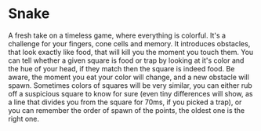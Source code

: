 # Snake
A fresh take on a timeless game, where everything is colorful. It's a challenge for your fingers, cone cells and memory.
It introduces obstacles, that look exactly like food, that will kill you the moment you touch them. You can tell whether a given square is food or trap by looking at it's color and the hue of your head, if they match then the square is indeed food. Be aware, the moment you eat your color will change, and a new obstacle will spawn. Sometimes colors of squares will be very similar, you can either rub off a suspicious square to know for sure (even tiny differences will show, as a line that divides you from the square for 70ms, if you picked a trap), or you can remember the order of spawn of the points, the oldest one is the right one.
